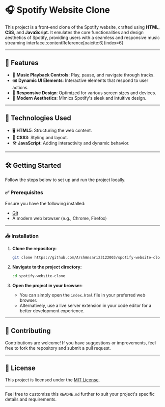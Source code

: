 # 🎧 Spotify Website Clone

This project is a front-end clone of the Spotify website, crafted using **HTML**, **CSS**, and **JavaScript**. It emulates the core functionalities and design aesthetics of Spotify, providing users with a seamless and responsive music streaming interface.:contentReference[oaicite:6]{index=6}

---

## 🚀 Features

- 🎵 **Music Playback Controls**: Play, pause, and navigate through tracks.
- 🖼️ **Dynamic UI Elements**: Interactive elements that respond to user actions.
- 📱 **Responsive Design**: Optimized for various screen sizes and devices.
- 🎨 **Modern Aesthetics**: Mimics Spotify's sleek and intuitive design.

---

## 🧰 Technologies Used

- 🖥️ **HTML5**: Structuring the web content.
- 🎨 **CSS3**: Styling and layout.
- 🛠️ **JavaScript**: Adding interactivity and dynamic behavior.

---

## 🛠️ Getting Started

Follow the steps below to set up and run the project locally.

### ✅ Prerequisites

Ensure you have the following installed:

- [Git](https://git-scm.com/)
- A modern web browser (e.g., Chrome, Firefox)

---

### 📥 Installation

1. **Clone the repository:**

   ```bash
   git clone https://github.com/ArshAnsari23122003/spotify-website-clone.git
   ```

2. **Navigate to the project directory:**

   ```bash
   cd spotify-website-clone
   ```

3. **Open the project in your browser:**

   - You can simply open the `index.html` file in your preferred web browser.
   - Alternatively, use a live server extension in your code editor for a better development experience.

---

## 🤝 Contributing

Contributions are welcome! If you have suggestions or improvements, feel free to fork the repository and submit a pull request.

---

## 📄 License

This project is licensed under the [MIT License](LICENSE).

---

Feel free to customize this `README.md` further to suit your project's specific details and requirements.
